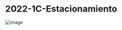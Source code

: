 # 2022-1C-Estacionamiento
![image](https://github.com/KarinaAuday/2022-1C-Estacionamiento/assets/110432987/bab3a32d-6670-4bc9-bf1c-f3df6b083872)
